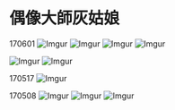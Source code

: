 # 偶像大師灰姑娘
170601
![Imgur](http://i.imgur.com/dwFfEKF.jpg)
![Imgur](http://i.imgur.com/DMMtA9X.jpg)
![Imgur](http://i.imgur.com/q07KVj9.jpg)
![Imgur](http://i.imgur.com/5rtMtln.jpg)

![Imgur](http://i.imgur.com/tjXeKrO.png)
![Imgur](http://i.imgur.com/OqPbITk.jpg)

170517
![Imgur](http://i.imgur.com/aXgUWWx.jpg)

170508
![Imgur](http://i.imgur.com/aSblsGZ.jpg)
![Imgur](http://i.imgur.com/n9EfTMz.jpg)
![Imgur](http://i.imgur.com/Cxd33rx.png)